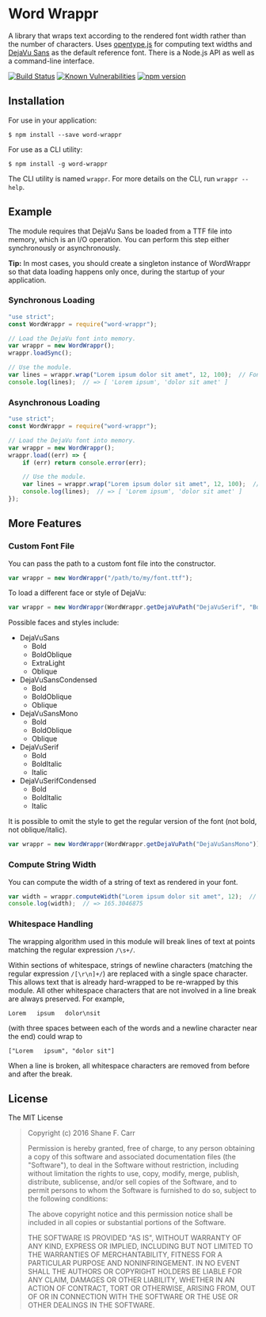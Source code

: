 Word Wrappr
===========

A library that wraps text according to the rendered font width rather than the number of characters.  Uses [opentype.js](https://github.com/nodebox/opentype.js) for computing text widths and [DejaVu Sans](http://dejavu-fonts.org/wiki/Main_Page) as the default reference font.  There is a Node.js API as well as a command-line interface.

[![Build Status](https://travis-ci.org/sffc/word-wrappr.svg?branch=master)](https://travis-ci.org/sffc/word-wrappr)
[![Known Vulnerabilities](https://snyk.io/test/github/sffc/word-wrappr/badge.svg)](https://snyk.io/test/github/sffc/word-wrappr)
[![npm version](http://img.shields.io/npm/v/word-wrappr.svg?style=flat)](https://npmjs.org/package/REPO "View this project on npm")


## Installation

For use in your application:

```
$ npm install --save word-wrappr
```

For use as a CLI utility:

```
$ npm install -g word-wrappr
```

The CLI utility is named `wrappr`.  For more details on the CLI, run `wrappr --help`.

## Example

The module requires that DejaVu Sans be loaded from a TTF file into memory, which is an I/O operation.  You can perform this step either synchronously or asynchronously.

**Tip:** In most cases, you should create a singleton instance of WordWrappr so that data loading happens only once, during the startup of your application.

### Synchronous Loading

```javascript
"use strict";
const WordWrappr = require("word-wrappr");

// Load the DejaVu font into memory.
var wrappr = new WordWrappr();
wrappr.loadSync();

// Use the module.
var lines = wrappr.wrap("Lorem ipsum dolor sit amet", 12, 100);  // Font size 12, wrap to width 100
console.log(lines);  // => [ 'Lorem ipsum', 'dolor sit amet' ]
```

### Asynchronous Loading

```javascript
"use strict";
const WordWrappr = require("word-wrappr");

// Load the DejaVu font into memory.
var wrappr = new WordWrappr();
wrappr.load((err) => {
	if (err) return console.error(err);

	// Use the module.
	var lines = wrappr.wrap("Lorem ipsum dolor sit amet", 12, 100);  // Font size 12, wrap to width 100
	console.log(lines);  // => [ 'Lorem ipsum', 'dolor sit amet' ]
});
```

## More Features

### Custom Font File

You can pass the path to a custom font file into the constructor.

```javascript
var wrappr = new WordWrappr("/path/to/my/font.ttf");
```

To load a different face or style of DejaVu:

```javascript
var wrappr = new WordWrappr(WordWrappr.getDejaVuPath("DejaVuSerif", "Bold"));
```

Possible faces and styles include:

- DejaVuSans
	- Bold
	- BoldOblique
	- ExtraLight
	- Oblique
- DejaVuSansCondensed
	- Bold
	- BoldOblique
	- Oblique
- DejaVuSansMono
	- Bold
	- BoldOblique
	- Oblique
- DejaVuSerif
	- Bold
	- BoldItalic
	- Italic
- DejaVuSerifCondensed
	- Bold
	- BoldItalic
	- Italic

It is possible to omit the style to get the regular version of the font (not bold, not oblique/italic).

```javascript
var wrappr = new WordWrappr(WordWrappr.getDejaVuPath("DejaVuSansMono"));
```

### Compute String Width

You can compute the width of a string of text as rendered in your font.

```javascript
var width = wrappr.computeWidth("Lorem ipsum dolor sit amet", 12);  // Font size 12
console.log(width);  // => 165.3046875
```

### Whitespace Handling

The wrapping algorithm used in this module will break lines of text at points matching the regular expression `/\s+/`.

Within sections of whitespace, strings of newline characters (matching the regular expression `/[\r\n]+/`) are replaced with a single space character.  This allows text that is already hard-wrapped to be re-wrapped by this module.  All other whitespace characters that are not involved in a line break are always preserved.  For example,

	Lorem   ipsum   dolor\nsit

(with three spaces between each of the words and a newline character near the end) could wrap to

	["Lorem   ipsum", "dolor sit"]

When a line is broken, all whitespace characters are removed from before and after the break.

## License

The MIT License

> Copyright (c) 2016 Shane F. Carr
>
> Permission is hereby granted, free of charge, to any person obtaining a copy of this software and associated documentation files (the "Software"), to deal in the Software without restriction, including without limitation the rights to use, copy, modify, merge, publish, distribute, sublicense, and/or sell copies of the Software, and to permit persons to whom the Software is furnished to do so, subject to the following conditions:
>
> The above copyright notice and this permission notice shall be included in all copies or substantial portions of the Software.
>
> THE SOFTWARE IS PROVIDED "AS IS", WITHOUT WARRANTY OF ANY KIND, EXPRESS OR IMPLIED, INCLUDING BUT NOT LIMITED TO THE WARRANTIES OF MERCHANTABILITY, FITNESS FOR A PARTICULAR PURPOSE AND NONINFRINGEMENT. IN NO EVENT SHALL THE AUTHORS OR COPYRIGHT HOLDERS BE LIABLE FOR ANY CLAIM, DAMAGES OR OTHER LIABILITY, WHETHER IN AN ACTION OF CONTRACT, TORT OR OTHERWISE, ARISING FROM, OUT OF OR IN CONNECTION WITH THE SOFTWARE OR THE USE OR OTHER DEALINGS IN THE SOFTWARE.
